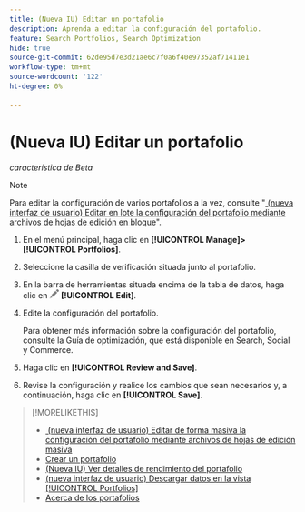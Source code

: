 ```yaml
---
title: (Nueva IU) Editar un portafolio
description: Aprenda a editar la configuración del portafolio.
feature: Search Portfolios, Search Optimization
hide: true
source-git-commit: 62de95d7e3d21ae6c7f0a6f40e97352af71411e1
workflow-type: tm+mt
source-wordcount: '122'
ht-degree: 0%

---
```


# (Nueva IU) Editar un portafolio

*característica de Beta*

>[!NOTE]
>
>Para editar la configuración de varios portafolios a la vez, consulte &quot;[&#x200B; (nueva interfaz de usuario) Editar en lote la configuración del portafolio mediante archivos de hojas de edición en bloque](portfolio-bulksheets.md)&quot;.

1. En el menú principal, haga clic en **[!UICONTROL Manage]>[!UICONTROL Portfolios]**.

1. Seleccione la casilla de verificación situada junto al portafolio.

1. En la barra de herramientas situada encima de la tabla de datos, haga clic en ![Editar](/help/search-social-commerce/assets/edit.png "Editar") **[!UICONTROL Edit]**.

1. Edite la configuración del portafolio.

   Para obtener más información sobre la configuración del portafolio, consulte la Guía de optimización, que está disponible en Search, Social y Commerce.

1. Haga clic en **[!UICONTROL Review and Save]**.

1. Revise la configuración y realice los cambios que sean necesarios y, a continuación, haga clic en **[!UICONTROL Save]**.

>[!MORELIKETHIS]
>
>* [&#x200B; (nueva interfaz de usuario) Editar de forma masiva la configuración del portafolio mediante archivos de hojas de edición masiva](portfolio-bulksheets.md)
>* [Crear un portafolio](portfolio-create.md)
>* [(Nueva IU) Ver detalles de rendimiento del portafolio](portfolio-details.md)
>* [(nueva interfaz de usuario) Descargar datos en la vista [!UICONTROL Portfolios]](portfolio-view-report.md)
>* [Acerca de los portafolios](portfolio-about.md)